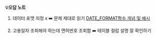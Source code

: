 **💡오답 노트**
1. 데이터 포맷 지정 x
➡️ 문제 제대로 읽기
[DATE_FORMAT함수 개념 및 예시](https://velog.io/@dxstyblxe/SQL-Programers-SELECT-%EB%AC%B8%EC%A0%9C-2%EB%B2%88)

2. 고용일자 조회해야 하는데 면허번호 조회함
➡️ 테이블 컬럼 설명 잘 확인하기
